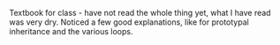 Textbook for class - have not read the whole thing yet, what I have read was very dry. Noticed a few good explanations, like for prototypal inheritance and the various loops.